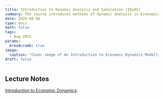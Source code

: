 ```yaml
---
title: Introduction to Dynamic Analysis and Simulation (IDyAS)
summary: The course introduces methods of dynamic analysis in Economics using some of the basic models in both Microeconomics and Macroeconomics. Click here to get the feel for dynamics[link to EconDyn Lab]!
date: 2025-08-08
type: docs
math: false
tags:
  - Aug 2025
params:
  breadcrumb: true
image:
  caption: "Cover image of An Introduction to Economic Dynamics Modelling Analysis and Simulation by Raghavendra and Piiroinen"
draft: false
---
```


## Lecture Notes

<a href="IDyAS_L1-2025.pdf" target="blank">Introduction to Economic Dynamics</a>.